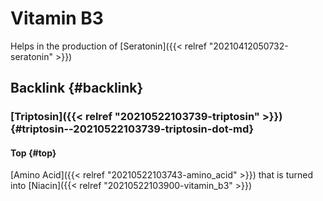 # Vitamin B3


Helps in the production of [Seratonin]({{< relref "20210412050732-seratonin" >}})


## Backlink {#backlink}


### [Triptosin]({{< relref "20210522103739-triptosin" >}}) {#triptosin--20210522103739-triptosin-dot-md}


#### Top {#top}

[Amino Acid]({{< relref "20210522103743-amino_acid" >}}) that is turned into [Niacin]({{< relref "20210522103900-vitamin_b3" >}})
